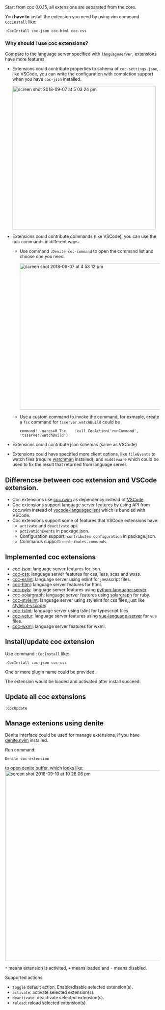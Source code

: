 Start from coc 0.0.15, all extensions are separated from the core.

You **have to** install the extension you need by using vim command `CocInstall` like:

``` vim
:CocInstall coc-json coc-html coc-css
```

### Why should I use coc extensions?

Compare to the language server specified with `languageserver`, extensions have more features.

* Extensions could contribute properties to schema of `coc-settings.json`, like VSCode, you can write the configuration with completion support when you have `coc-json` installed.
    
  <img width="466" alt="screen shot 2018-09-07 at 5 03 24 pm" src="https://user-images.githubusercontent.com/251450/45209588-f5f87a80-b2bf-11e8-80c0-fe5ff689f947.png">

* Extensions could contribute commands (like VSCode), you can use the coc commands in different ways:
    * Use command `:Denite coc-command` to open the command list and choose one you need.

      <img width="476" alt="screen shot 2018-09-07 at 4 53 12 pm" src="https://user-images.githubusercontent.com/251450/45209334-4d4a1b00-b2bf-11e8-94e0-0c2b981a71f5.png">

    * Use a custom command to invoke the command, for exmaple, create a `Tsc` command for `tsserver.watchBuild` could be
        ```
        command! -nargs=0 Tsc    :call CocAction('runCommand', 'tsserver.watchBuild')
        ```
* Extensions could contribute json schemas (same as VSCode)
* Extensions could have specified more client options, like `fileEvents` to watch files (require [watchman](https://facebook.github.io/watchman/) installed), and `middleware` which could be used to fix the result that returned from language server.

## Differencse between coc extension and VSCode extension.

* Coc extensions use [coc.nvim](https://www.npmjs.org/package/coc.nvim) as dependency instead of [VSCode](https://www.npmjs.com/package/vscode)
* Coc extensions support language server features by using API from coc.nvim instead of [vscode-languageclient](https://www.npmjs.com/package/vscode-languageclient) which is bundled with VSCode.
* Coc extensions support some of features that VSCode extensions have:
  * `activate` and `deactivate` api.
  * `activationEvents` in package.json.
  * Configuration support: `contributes.configuration` in package.json.
  * Commands support: `contributes.commands`.

## Implemented coc extensions

* [coc-json](https://github.com/neoclide/coc-json): language server features for json.
* [coc-css](https://github.com/neoclide/coc-css): language server features for css, less, scss and wxss.
* [coc-eslint](https://github.com/neoclide/coc-eslint): language server using eslint for javascript files.
* [coc-html](https://github.com/neoclide/coc-html): language server features for html.
* [coc-pyls](https://github.com/neoclide/coc-pyls): language server features using [python-language-server](https://github.com/palantir/python-language-server).
* [coc-solargraph](https://github.com/neoclide/coc-solargraph): language server features using [solargraph](http://solargraph.org) for ruby.
* [coc-stylelint](https://github.com/neoclide/coc-stylelint): language server using stylelint for css files, just like [stylelint-vscode](https://github.com/shinnn/stylelint-vscode#readme)/
* [coc-tslint](https://github.com/neoclide/coc-tslint): language server using tslint for typescript files.
* [coc-vetur](https://github.com/neoclide/coc-vetur): language server features using [vue-language-server](https://www.npmjs.com/package/vue-language-server) for `vue` files.
* [coc-wxml](https://github.com/neoclide/coc-wxml): language server features for wxml.

## Install/update coc extension

Use command `:CocInstall` like:

```
:CocInstall coc-json coc-css
```
One or more plugin name could be provided.

The extension would be loaded and activated after install succeed.

## Update all coc extensions

```
:CocUpdate
```

## Manage extenions using denite

Denite interface could be used for manage extensions, if you have
[denite.nvim](https://github.com/Shougo/denite.nvim) installed.

Run command:
```
Denite coc-extension
```
to open denite buffer, which looks like:
<img width="619" alt="screen shot 2018-09-10 at 10 28 06 pm" src="https://user-images.githubusercontent.com/251450/45303659-e475d380-b548-11e8-9671-8a3e8e116db4.png">

`*` means extension is activited, `+` means loaded and `-` means disabled.

Supported actions:

* `toggle` default action. Enable/disable selected extension(s).
* `activate`: activate selected extension(s).
* `deactivate`: deactivate selected extension(s).
* `reload`: reload selected extension(s).
